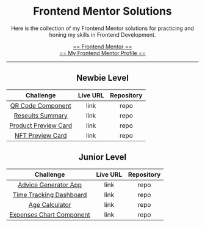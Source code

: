 <div align="center">

# Frontend Mentor Solutions

Here is the collection of my Frontend Mentor solutions for practicing and honing my skills in Frontend Development.

[== Frontend Mentor ==](https://www.frontendmentor.io/home)<br>
[== My Frontend Mentor Profile ==](https://www.frontendmentor.io/profile/Lemon1903)

---

## Newbie Level

|        Challenge         | Live URL | Repository |
| :----------------------: | :------: | :--------: |
|  [QR Code Component]()   |   link   |    repo    |
|   [Reseults Summary]()   |   link   |    repo    |
| [Product Preview Card]() |   link   |    repo    |
|   [NFT Preview Card]()   |   link   |    repo    |

## Junior Level

|          Challenge           | Live URL | Repository |
| :--------------------------: | :------: | :--------: |
|   [Advice Generator App]()   |   link   |    repo    |
| [Time Tracking Dashboard]()  |   link   |    repo    |
|      [Age Calculator]()      |   link   |    repo    |
| [Expenses Chart Component]() |   link   |    repo    |

</div>

